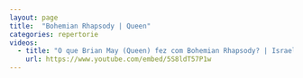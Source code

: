 ```yaml
---
layout: page
title:  "Bohemian Rhapsody | Queen"
categories: repertorie
videos:
  - title: "O que Brian May (Queen) fez com Bohemian Rhapsody? | Israel Rodrigues"
    url: https://www.youtube.com/embed/5S8ldT57P1w
---
```

